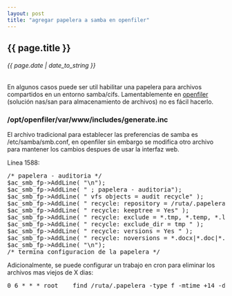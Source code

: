 ```yaml
---
layout: post
title: "agregar papelera a samba en openfiler"
---
```


## {{ page.title }}

###### {{ page.date | date_to_string }}

En algunos casos puede ser util habilitar una papelera para archivos compartidos en un entorno samba/cifs. Lamentablemente en [openfiler](http://www.openfiler.com/) (solución nas/san para almacenamiento de archivos) no es fácil hacerlo.

### /opt/openfiler/var/www/includes/generate.inc

El archivo tradicional para establecer las preferencias de samba es /etc/samba/smb.conf, en openfiler sin embargo se modifica otro archivo para mantener los cambios despues de usar la interfaz web.

Línea 1588:
 
<pre>
/* papelera - auditoria */
$ac_smb_fp-&gt;AddLine( "\n");
$ac_smb_fp-&gt;AddLine( " ; papelera - auditoria");
$ac_smb_fp-&gt;AddLine( " vfs objects = audit recycle" );
$ac_smb_fp-&gt;AddLine( " recycle: repository = /ruta/.papelera " );
$ac_smb_fp-&gt;AddLine( " recycle: keeptree = Yes" );
$ac_smb_fp-&gt;AddLine( " recycle: exclude = *.tmp, *.temp, *.log, *.ldb" );
$ac_smb_fp-&gt;AddLine( " recycle: exclude_dir = tmp " );
$ac_smb_fp-&gt;AddLine( " recycle: versions = Yes " );
$ac_smb_fp-&gt;AddLine( " recycle: noversions = *.docx|*.doc|*.xls|*xlsx|*.ppt|*.odt" );
$ac_smb_fp-&gt;AddLine( "\n");
/* termina configuracion de la papelera */
</pre>

Adicionalmente, se puede configurar un trabajo en cron para eliminar los archivos mas viejos de X dias:

<pre>
0 6 * * * root    find /ruta/.papelera -type f -mtime +14 -delete &gt; /dev/null
</pre>
